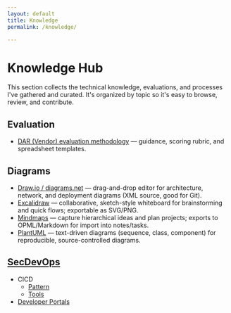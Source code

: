 ```yaml
---
layout: default
title: Knowledge
permalink: /knowledge/

---
```


# Knowledge Hub

This section collects the technical knowledge, evaluations, and processes I've gathered and curated. It's organized by topic so it's easy to browse, review, and contribute.

## Evaluation

- [DAR (Vendor) evaluation methodology](/knowledge/evaluation/DAR) — guidance, scoring rubric, and spreadsheet templates.

## Diagrams

 - [Draw.io / diagrams.net](/knowledge/diagrams/drawio) — drag-and-drop editor for architecture, network, and deployment diagrams (XML source, good for Git).
 - [Excalidraw](/knowledge/diagrams/excalidraw) — collaborative, sketch-style whiteboard for brainstorming and quick flows; exportable as SVG/PNG.
 - [Mindmaps](/knowledge/diagrams/mindmap) — capture hierarchical ideas and plan projects; exports to OPML/Markdown for import into notes/tasks.
 - [PlantUML](/knowledge/diagrams/plantuml) — text-driven diagrams (sequence, class, component) for reproducible, source-controlled diagrams.

## [SecDevOps](/knowledge/secdevops/)

 - CICD
     - [Pattern](/knowledge/secdevops/cicd/cicd-pattern)
     - [Tools](/knowledge/secdevops/cicd/tools)
 - [Developer Portals](/knowledge/secdevops/developer-portals/)